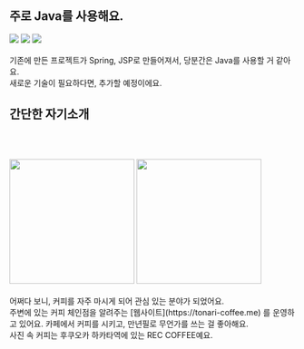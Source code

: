 
## 주로 Java를 사용해요.
<div>
<img src="https://img.shields.io/badge/java-007396?style=for-the-badge&logo=java&logoColor=white">
<img src="https://img.shields.io/badge/spring-6DB33F?style=for-the-badge&logo=spring&logoColor=white">
<img src="https://img.shields.io/badge/mysql-4479A1?style=for-the-badge&logo=mysql&logoColor=white">
 </div>
<br/>
기존에 만든 프로젝트가 Spring, JSP로 만들어져서, 당분간은 Java를 사용할 거 같아요.
<br/>
새로운 기술이 필요하다면, 추가할 예정이에요.

## 간단한 자기소개

<br/><br/>
<div>
<img src="https://github.com/gihun3645/gihun3645/assets/90669343/f54f29d0-65e3-44cb-873a-1382e433840d" height="220px" style="object-fit: contain;"> 
<img src="https://github.com/gihun3645/gihun3645/assets/90669343/17c002fb-7f88-456d-a409-c99cc5f66334" height="220px" style="object-fit: contain;">
</div>
<br/>
어쩌다 보니, 커피를 자주 마시게 되어 관심 있는 분야가 되었어요.<br/>
주변에 있는 커피 체인점을 알려주는  [웹사이트](https://tonari-coffee.me) 를 운영하고 있어요.
카페에서 커피를 시키고, 만년필로 무언가를 쓰는 걸 좋아해요.<br/>
사진 속 커피는 후쿠오카 하카타역에 있는 REC COFFEE예요.<br/>


